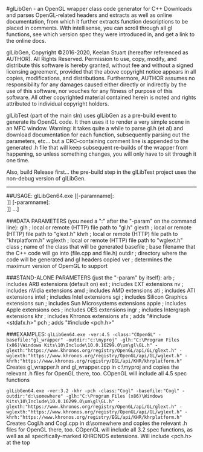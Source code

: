 #glLibGen - an OpenGL wrapper class code generator for C++
Downloads and parses OpenGL-related headers and extracts as well as online documentation, from which it further extracts function descriptions to be placed in comments.
With intellisense, you can scroll through all gl functions, see which version spec they were introduced in, and get a link to the online docs.

glLibGen, Copyright ©2016-2020, Keelan Stuart (hereafter referenced as AUTHOR). All Rights Reserved.
Permission to use, copy, modify, and distribute this software is hereby granted, without fee and without a signed licensing agreement,
provided that the above copyright notice appears in all copies, modifications, and distributions.
Furthermore, AUTHOR assumes no responsibility for any damages caused either directly or indirectly by the use of this software, nor vouches for
any fitness of purpose of this software.
All other copyrighted material contained herein is noted and rights attributed to individual copyright holders.

glLibTest (part of the main sln) uses glLibGen as a pre-build event to generate its OpenGL code. It then uses it to render a very simple scene in an MFC window. Warning: it takes quite a while to parse gl.h (et al) and download documentation for each function, subsequently parsing out the parameters, etc... but a CRC-containing comment line is appended to the generated .h file that will keep subsequent re-builds of the wrapper from happening, so unless something changes, you will only have to sit through it one time.

Also, build Release first... the pre-build step in the glLibTest project uses the non-debug version of glLibGen.

***

##USAGE:
glLibGen64.exe [[-paramname[:<option>]] [-paramname[:<option>]] ...]

###DATA PARAMETERS (you need a ":<something>" after the "-param" on the command line):
glh				; local or remote (HTTP) file path to "gl.h" 
glexth				; local or remote (HTTP) file path to "glext.h" 
khrh				; local or remote (HTTP) file path to "khrplatform.h" 
wglexth				; local or remote (HTTP) file path to "wglext.h" 
class				; name of the class that will be generated 
basefile			; base filename that the C++ code will go into (file.cpp and file.h)
outdir				; directory where the code will be generated and gl headers copied
ver				; determines the maximum version of OpemGL to support 

###STAND-ALONE PARAMETERS (just the "-param" by itself):
arb				; includes ARB extensions (default on)
ext				; includes EXT extensions 
nv				; includes nVidia extensions 
amd				; includes AMD extensions 
ati				; includes ATI extensions 
intel				; includes Intel extensions 
sgi				; includes Silicon Graphics extensions 
sun				; includes Sun Microsystems extensions 
apple				; includes Apple extensions 
oes				; includes OES extensions 
ingr				; includes Intergraph extensions 
khr				; includes Khronos extensions 
afx				; adds "#include <stdafx.h>" 
pch				; adds "#include <pch.h>" 

###EXAMPLES:
```glLibGen64.exe -ver:4.5 -class:"COpenGL" -basefile:"gl_wrapper" -outdir:"c:\myproj" -glh:"C:\Program Files (x86)\Windows Kits\10\Include\10.0.16299.0\um\gl\GL.h" -glexth:"https://www.khronos.org/registry/OpenGL/api/GL/glext.h" -wglexth:"https://www.khronos.org/registry/OpenGL/api/GL/wglext.h" -khrh:"https://www.khronos.org/registry/EGL/api/KHR/khrplatform.h"```
Creates gl_wrapper.h and gl_wrapper.cpp in c:\myproj and copies the relevant .h files for OpenGL there, too. COpenGL will include all 4.5 spec functions


```glLibGen64.exe -ver:3.2 -khr -pch -class:"Cogl" -basefile:"Cogl" -outdir:"d:\somewhere" -glh:"C:\Program Files (x86)\Windows Kits\10\Include\10.0.16299.0\um\gl\GL.h" -glexth:"https://www.khronos.org/registry/OpenGL/api/GL/glext.h" -wglexth:"https://www.khronos.org/registry/OpenGL/api/GL/wglext.h" -khrh:"https://www.khronos.org/registry/EGL/api/KHR/khrplatform.h"```
Creates Cogl.h and Cogl.cpp in d:\somewhere and copies the relevant .h files for OpenGL there, too. COpenGL will include all 3.2 spec functions, as well as all specifically-marked KHRONOS extensions. Will include <pch.h> at the top
